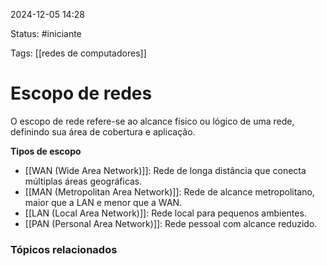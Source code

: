 
2024-12-05 14:28

Status: #iniciante

Tags: [[redes de computadores]]


# Escopo de redes

O escopo de rede refere-se ao alcance físico ou lógico de uma rede, definindo sua área de cobertura e aplicação.

**Tipos de escopo**
-  [[WAN (Wide Area Network)]]: Rede de longa distância que conecta múltiplas áreas geográficas.
-  [[MAN (Metropolitan Area Network)]]: Rede de alcance metropolitano, maior que a LAN e menor que a WAN.
-  [[LAN (Local Area Network)]]: Rede local para pequenos ambientes.
-  [[PAN (Personal Area Network)]]: Rede pessoal com alcance reduzido.
### Tópicos relacionados


